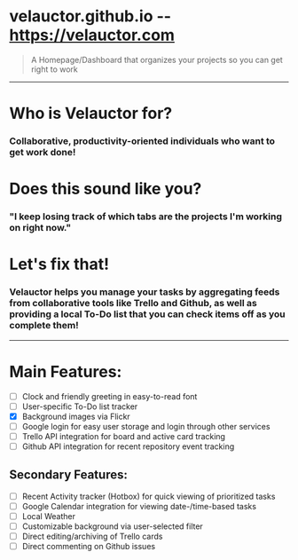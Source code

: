 # velauctor.github.io -- https://velauctor.com
> A Homepage/Dashboard that organizes your projects so you can get right to work
----------
# Who is Velauctor for?
### Collaborative, productivity-oriented individuals who want to get work done!
# Does this sound like you?
### "I keep losing track of which tabs are the projects I'm working on right now."
# Let's fix that!
### Velauctor helps you manage your tasks by aggregating feeds from collaborative tools like Trello and Github, as well as providing a local To-Do list that you can check items off as you complete them!
----------
# Main Features:
- [ ] Clock and friendly greeting in easy-to-read font
- [ ] User-specific To-Do list tracker
- [X] Background images via Flickr
- [ ] Google login for easy user storage and login through other services
- [ ] Trello API integration for board and active card tracking
- [ ] Github API integration for recent repository event tracking

## Secondary Features:
- [ ] Recent Activity tracker (Hotbox) for quick viewing of prioritized tasks
- [ ] Google Calendar integration for viewing date-/time-based tasks
- [ ] Local Weather
- [ ] Customizable background via user-selected filter
- [ ] Direct editing/archiving of Trello cards
- [ ] Direct commenting on Github issues
